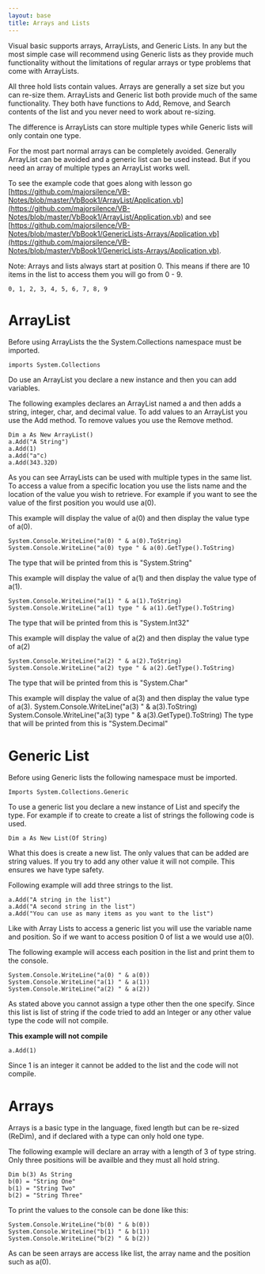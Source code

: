 ```yaml
---
layout: base
title: Arrays and Lists
---
```


Visual basic supports arrays, ArrayLists, and Generic Lists.  In any but the most simple case will recommend using Generic lists as they provide much functionality without the limitations of regular arrays or type problems that come with ArrayLists.

All three hold lists contain values.  Arrays are generally a set size but you can re-size them.  ArrayLists and Generic list both provide much of the same functionality.  They both have functions to Add, Remove, and Search contents of the list and you never need to work about re-sizing.

The difference is ArrayLists can store multiple types while Generic lists will only contain one type.

For the most part normal arrays can be completely avoided.  Generally ArrayList can be avoided and a generic list can be used instead.  But if you need an array of multiple types an ArrayList works well.

To see the example code that goes along with lesson go [https://github.com/majorsilence/VB-Notes/blob/master/VbBook1/ArrayList/Application.vb](https://github.com/majorsilence/VB-Notes/blob/master/VbBook1/ArrayList/Application.vb) and see 
[https://github.com/majorsilence/VB-Notes/blob/master/VbBook1/GenericLists-Arrays/Application.vb](https://github.com/majorsilence/VB-Notes/blob/master/VbBook1/GenericLists-Arrays/Application.vb).

Note: Arrays and lists always start at position 0.  This means if there are 10 items in the list to access them you will go from 0 - 9.

```
0, 1, 2, 3, 4, 5, 6, 7, 8, 9
```


# ArrayList
Before using ArrayLists the the System.Collections namespace must be imported.
```vb.net
imports System.Collections
```

Do use an ArrayList you declare a new instance and then you can add variables.

The following examples declares an ArrayList named a and then adds a string, integer, char, and decimal value.  To add values to an ArrayList you use the Add method.  To remove values you use the Remove method.
```vb.net
Dim a As New ArrayList()
a.Add("A String")
a.Add(1)
a.Add("a"c)
a.Add(343.32D)
```

As you can see ArrayLists can be used with multiple types in the same list.  To access a value from a specific location you use the lists name and the location of the value you wish to retrieve.  For example if you want to see the value of the first position you would use a(0).

This example will display the value of a(0) and then display the value type of a(0).
```vb.net
System.Console.WriteLine("a(0) " & a(0).ToString)
System.Console.WriteLine("a(0) type " & a(0).GetType().ToString)
```
The type that will be printed from this is "System.String"

This example will display the value of a(1) and then display the value type of a(1).
```vb.net
System.Console.WriteLine("a(1) " & a(1).ToString)
System.Console.WriteLine("a(1) type " & a(1).GetType().ToString)
```
The type that will be printed from this is "System.Int32"

This example will display the value of a(2) and then display the value type of a(2)
```vb.net
System.Console.WriteLine("a(2) " & a(2).ToString)
System.Console.WriteLine("a(2) type " & a(2).GetType().ToString)
```
The type that will be printed from this is "System.Char"

This example will display the value of a(3) and then display the value type of a(3).
System.Console.WriteLine("a(3) " & a(3).ToString)
System.Console.WriteLine("a(3) type " & a(3).GetType().ToString)
The type that will be printed from this is "System.Decimal"

# Generic List
Before using Generic lists the following namespace must be imported.
```vb.net
Imports System.Collections.Generic
```

To use a generic list you declare a new instance of List and specify the type.  For example if to create to create a list of strings the following code is used.
```vb.net
Dim a As New List(Of String)
```
What this does is create a new list.  The only values that can be added are string values.  If you try to add any other value it will not compile.  This ensures we have type safety.

Following example will add three strings to the list.
```vb.net
a.Add("A string in the list")
a.Add("A second string in the list")
a.Add("You can use as many items as you want to the list")
```

Like with Array Lists to access a generic list you will use the variable name and position.  So if we want to access position 0 of list a we would use a(0).

The following example will access each position in the list and print them to the console.
```vb.net
System.Console.WriteLine("a(0) " & a(0))
System.Console.WriteLine("a(1) " & a(1))
System.Console.WriteLine("a(2) " & a(2))
```

As stated above you cannot assign a type other then the one specify.  Since this list is list of string if the code tried to add an Integer or any other value type the code will not compile.

**This example will not compile**
```vb.net
a.Add(1)
```
Since 1 is an integer it cannot be added to the list and the code will not compile.

# Arrays
Arrays is a basic type in the language, fixed length but can be re-sized (ReDim), and if declared with a type can only hold one type.

The following example will declare an array with a length of 3 of type string.  Only three positions will be availble and they must all hold string.

```vb.net
Dim b(3) As String
b(0) = "String One"
b(1) = "String Two"
b(2) = "String Three"
```

To print the values to the console can be done like this:
```vb.net
System.Console.WriteLine("b(0) " & b(0))
System.Console.WriteLine("b(1) " & b(1))
System.Console.WriteLine("b(2) " & b(2))
```

As can be seen arrays are access like list, the array name and the position such as a(0).